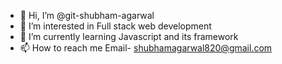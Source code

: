 - 👋 Hi, I’m @git-shubham-agarwal
- 👀 I’m interested in Full stack web development
- 🌱 I’m currently learning Javascript and its framework
- 📫 How to reach me Email- shubhamagarwal820@gmail.com

<!---
git-shubham-agarwal/git-shubham-agarwal is a ✨ special ✨ repository because its `README.md` (this file) appears on your GitHub profile.
You can click the Preview link to take a look at your changes.
--->
